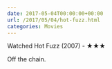```yaml
---
date: 2017-05-04T00:00:00+00:00
url: /2017/05/04/hot-fuzz.html
categories: Movies
---
```

Watched Hot Fuzz (2007) - ★★★

Off the chain.


